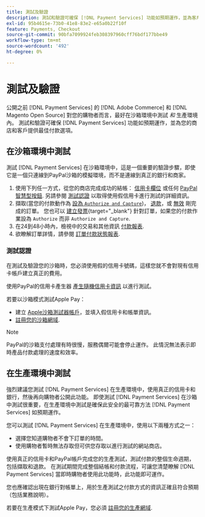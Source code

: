 ```yaml
---
title: 測試及驗證
description: 測試和驗證可確保 [!DNL Payment Services] 功能如預期運作，並為客戶提供最佳付款選項
exl-id: 95b4615e-73b0-41e8-83e2-e65a0b22f10f
feature: Payments, Checkout
source-git-commit: 90bfa7099924feb308397960cff76bdf177bbe49
workflow-type: tm+mt
source-wordcount: '492'
ht-degree: 0%

---
```


# 測試及驗證

公開之前 [!DNL Payment Services] 的 [!DNL Adobe Commerce] 和 [!DNL Magento Open Source] 對您的購物者而言，最好在沙箱環境中測試 _和_ 生產環境內。 測試和驗證可確保 [!DNL Payment Services] 功能如預期運作，並為您的商店和客戶提供最佳付款選項。

## 在沙箱環境中測試

測試 [!DNL Payment Services] 在沙箱環境中，這是一個重要的驗證步驟，即使它是一個只連線到PayPal沙箱的模擬環境，而不是連線到真正的銀行和商家。

1. 使用下列任一方式，從您的商店完成成功的結帳： [信用卡欄位](payments-options.md#credit-card-fields) 或任何 [PayPal智慧型按鈕](payments-options.md#paypal-smart-buttons). 另請參閱 [測試認證](#testing-credentials) 以取得使用假信用卡進行測試的詳細資訊。
1. 擷取(當您的付款動作為 [設為 `Authorize and Capture`](onboard.md#set-payment-services-as-payment-method))， [退款](refunds.md)，或 [無效](voids.md) 剛完成的訂單。 您也可以 [建立發票](https://docs.magento.com/user-guide/sales/invoice-create.html){target="_blank"} 針對訂單，如果您的付款作業設為 `Authorize` 而非 `Authorize and Capture`.
1. 在24到48小時內，檢視中的交易和其他資訊 [付款報表](payouts.md).
1. 欲瞭解訂單詳情，請參閱 [訂單付款狀態報表](order-payment-status.md).

### 測試認證

在測試及驗證您的沙箱時，您必須使用假的信用卡號碼，這樣您就不會對現有信用卡帳戶建立真正的費用。

使用PayPal的信用卡產生器 [產生隨機信用卡資訊](https://www.paypal.com/us/smarthelp/article/where-can-i-find-test-credit-card-numbers-ts2157) 以進行測試。

若要以沙箱模式測試Apple Pay：

* 建立 [Apple沙箱測試器帳戶](https://developer.apple.com/apple-pay/sandbox-testing/#create-a-sandbox-tester-account)，並填入假信用卡和帳單資訊。
* [註冊您的沙箱網域](https://developer.paypal.com/docs/checkout/apm/apple-pay/#link-registeryoursandboxdomains).

>[!NOTE]
>
>PayPal的沙箱支付處理有時很慢，服務偶爾可能會停止運作。 此情況無法表示即時產品付款處理的速度和效率。

## 在生產環境中測試

強烈建議您測試 [!DNL Payment Services] 在生產環境中，使用真正的信用卡和銀行，然後再向購物者公開此功能。 即使測試 [!DNL Payment Services] 在沙箱中測試很重要，在生產環境中測試是確保此安全的最可靠方法 [!DNL Payment Services] 如預期運作。

您可以測試 [!DNL Payment Services] 在生產環境中，使用以下兩種方式之一：

* 選擇您知道購物者不會下訂單的時間。
* 使用購物者暫時無法存取但可供您存取以進行測試的網站商店。

使用真正的信用卡和PayPal帳戶完成您的生產測試，測試付款的整個生命週期，包括擷取和退款。 在測試期間完成整個結帳和付款流程，可讓您清楚瞭解 [!DNL Payment Services] 當即時購物者使用此功能時，此功能即可運作。

您也應確認出現在銀行對帳單上，用於生產測試之付款方式的資訊正確且符合預期（包括業務說明）。

若要在生產模式下測試Apple Pay，您必須 [註冊您的生產網域](https://developer.paypal.com/docs/checkout/apm/apple-pay/#register-your-live-domain).
